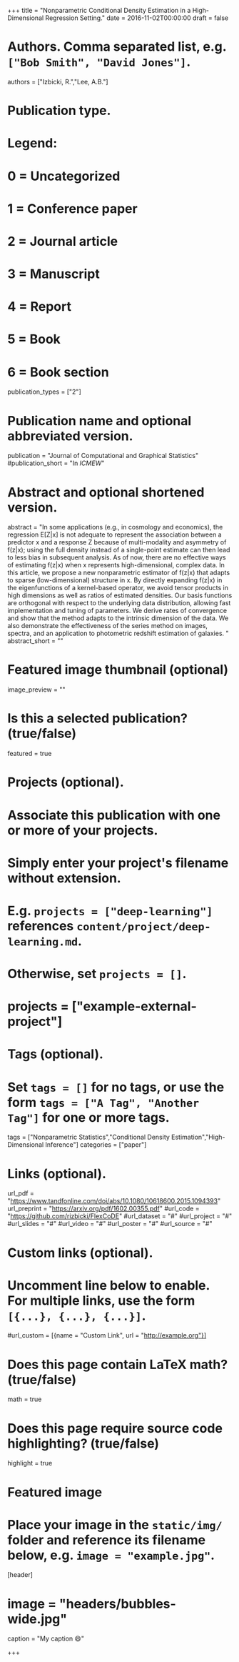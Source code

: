 +++
title = "Nonparametric Conditional Density Estimation in a High-Dimensional Regression Setting."
date = 2016-11-02T00:00:00
draft = false

# Authors. Comma separated list, e.g. `["Bob Smith", "David Jones"]`.
authors = ["Izbicki, R.","Lee, A.B."]

# Publication type.
# Legend:
# 0 = Uncategorized
# 1 = Conference paper
# 2 = Journal article
# 3 = Manuscript
# 4 = Report
# 5 = Book
# 6 = Book section
publication_types = ["2"]

# Publication name and optional abbreviated version.
publication = "Journal of Computational and Graphical Statistics"
#publication_short = "In *ICMEW*"

# Abstract and optional shortened version.
abstract = "In some applications (e.g., in cosmology and economics), the regression E[Z|x] is not adequate to represent the association between a predictor x and a response Z because of multi-modality and asymmetry of f(z|x); using the full density instead of a single-point estimate can then lead to less bias in subsequent analysis. As of now, there are no effective ways of estimating f(z|x) when x represents high-dimensional, complex data. In this article, we propose a new nonparametric estimator of f(z|x) that adapts to sparse (low-dimensional) structure in x. By directly expanding f(z|x) in the eigenfunctions of a kernel-based operator, we avoid tensor products in high dimensions as well as ratios of estimated densities. Our basis functions are orthogonal with respect to the underlying data distribution, allowing fast implementation and tuning of parameters. We derive rates of convergence and show that the method adapts to the intrinsic dimension of the data. We also demonstrate the effectiveness of the series method on images, spectra, and an application to photometric redshift estimation of galaxies. "
abstract_short = ""

# Featured image thumbnail (optional)
image_preview = ""

# Is this a selected publication? (true/false)
featured = true

# Projects (optional).
#   Associate this publication with one or more of your projects.
#   Simply enter your project's filename without extension.
#   E.g. `projects = ["deep-learning"]` references `content/project/deep-learning.md`.
#   Otherwise, set `projects = []`.
# projects = ["example-external-project"]

# Tags (optional).
#   Set `tags = []` for no tags, or use the form `tags = ["A Tag", "Another Tag"]` for one or more tags.
tags = ["Nonparametric Statistics","Conditional Density Estimation","High-Dimensional Inference"]
categories = ["paper"]

# Links (optional).
url_pdf = "https://www.tandfonline.com/doi/abs/10.1080/10618600.2015.1094393"
url_preprint = "https://arxiv.org/pdf/1602.00355.pdf"
#url_code = "https://github.com/rizbicki/FlexCoDE"
#url_dataset = "#"
#url_project = "#"
#url_slides = "#"
#url_video = "#"
#url_poster = "#"
#url_source = "#"

# Custom links (optional).
#   Uncomment line below to enable. For multiple links, use the form `[{...}, {...}, {...}]`.
#url_custom = [{name = "Custom Link", url = "http://example.org"}]

# Does this page contain LaTeX math? (true/false)
math = true

# Does this page require source code highlighting? (true/false)
highlight = true

# Featured image
# Place your image in the `static/img/` folder and reference its filename below, e.g. `image = "example.jpg"`.
[header]
# image = "headers/bubbles-wide.jpg"
caption = "My caption :smile:"

+++

